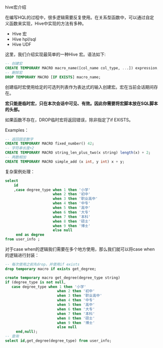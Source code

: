 hive宏介绍

在编写HQL的过程中，很多逻辑需要反复使用。在关系型函数中，可以通过自定义函数来实现，Hive中实现的方法有多种。

* Hive 宏
* Hive hpl/sql
* Hive UDF

这里，我们介绍实现最简单的一种Hive 宏。语法如下:

```sql
-- 创建宏
CREATE TEMPORARY MACRO macro_name([col_name col_type, ...]) expression;
-- 删除宏
DROP TEMPORARY MACRO [IF EXISTS] macro_name;
```

创建临时宏使用给定的可选列列表作为表达式的输入创建宏。宏在当前会话期间存在。

**宏只能是临时宏，只在本次会话中可见、有效。因此你需要将宏脚本放在SQL脚本的头部。**

如果函数不存在，DROP临时宏将返回错误，除非指定了if EXISTS。

Examples：

```sql
-- 返回固定数字
CREATE TEMPORARY MACRO fixed_number() 42;
-- 字符串长度+2
CREATE TEMPORARY MACRO string_len_plus_two(x string) length(x) + 2;
-- 两数相加
CREATE TEMPORARY MACRO simple_add (x int, y int) x + y;
```

复杂案例处理：

```sql
select 
    id
    ,case degree_type when 1 then '小学'
                      when 2 then '初中'
                      when 3 then '职业高中'
                      when 4 then '中专'
                      when 5 then '高中'
                      when 6 then '大专'
                      when 7 then '本科'
                      when 8 then '硕士'
                      when 9 then '博士'
                      else null
     end as degree 
from user_info ;
```

对于case when的逻辑我们需要在多个地方使用，那么我们就可以将case when的逻辑进行封装：

```sql
-- 每次使用之前先drop，并使用if exists
drop temporary macro if exists get_degree;

create temporary macro get_degree(degree_type string)
if (degree_type is not null,
   case degree_type when 1 then '小学'
                        when 2 then '初中'
                        when 3 then '职业高中'
                        when 4 then '中专'
                        when 5 then '高中'
                        when 6 then '大专'
                        when 7 then '本科'
                        when 8 then '硕士'
                        when 9 then '博士'
                        else null
     end,null);
-- 查询
select id,get_degree(degree_type) from user_info;
```

